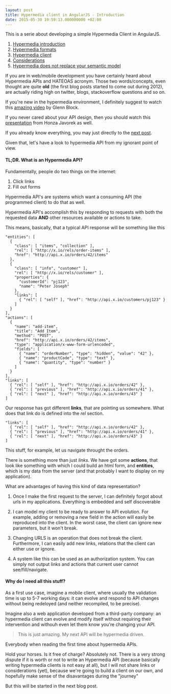 ```yaml
---
layout: post
title: Hypermedia client in AngularJS - Introduction
date: 2015-05-30 19:59:13.000000000 +02:00
---
```

This is a serie about developing a simple Hypermedia Client in AngularJS.

1. [Hypermedia introduction](/hypermedia-client-in-angularjs/)
2. [Hypermedia formats](/hypermedia-client-in-angularjs-hypermedia-types/)
3. [Hypermedia client](/hypermedia-client-build-details/)
4. [Considerations](/hypermedia-client-considerations/)
5. [Hypermedia does not replace your semantic model](/hypermedia-does-not-replace-your-semantic-model/)

If you are in web/mobile development you have certainly heard about Hypermedia APIs and HATEOAS acronym. Those two words/concepts, even thought are quite **old** (the first blog posts started to come out during 2012), are actually riding high on twitter, blogs, stackoverflow questions and so on.

If you're new in the hypermedia environment, I definitely suggest to watch this [amazing video](https://www.youtube.com/watch?v=vp-Na5wKlig) by Glenn Block.

If you never cared about your API design, then you should watch this [presentation](https://www.youtube.com/watch?v=sdlQvTWVQ_M) from Honza Javorek as well.

If you already know everything, you may just directly to the [next post](/hypermedia-client-in-angularjs-hypermedia-types/).

Given that, let's have a look to hypermedia API from my ignorant point of view.

#### TL;DR. What is an Hypermedia API?

Fundamentally, people do two things on the internet:

1. Click links
2. Fill out forms

Hypermedia API's are systems which want a consuming API (the programmed client) to do that as well.

Hypermedia API's accomplish this by responding to requests with both the requested data **AND** other resources available or actions to take.

This means, basically, that a typical API response will be something like this


    "entities": [
      { 
        "class": [ "items", "collection" ], 
        "rel": [ "http://x.io/rels/order-items" ], 
        "href": "http://api.x.io/orders/42/items"
      },
      {
        "class": [ "info", "customer" ],
        "rel": [ "http://x.io/rels/customer" ], 
        "properties": { 
          "customerId": "pj123",
          "name": "Peter Joseph"
        },
        "links": [
          { "rel": [ "self" ], "href": "http://api.x.io/customers/pj123" }
        ]
      }
    ],
    "actions": [
      {
        "name": "add-item",
        "title": "Add Item",
        "method": "POST",
        "href": "http://api.x.io/orders/42/items",
        "type": "application/x-www-form-urlencoded",
        "fields": [
          { "name": "orderNumber", "type": "hidden", "value": "42" },
          { "name": "productCode", "type": "text" },
          { "name": "quantity", "type": "number" }
        ]
      }
    ],
    "links": [
      { "rel": [ "self" ], "href": "http://api.x.io/orders/42" },
      { "rel": [ "previous" ], "href": "http://api.x.io/orders/41" },
      { "rel": [ "next" ], "href": "http://api.x.io/orders/43" }
    ]

Our response has got different **links**, that are pointing us somewhere. What does that link do is defined into the *rel* section. 

    "links": [
      { "rel": [ "self" ], "href": "http://api.x.io/orders/42" },
      { "rel": [ "previous" ], "href": "http://api.x.io/orders/41" },
      { "rel": [ "next" ], "href": "http://api.x.io/orders/43" }
    ]

This stuff, for example, let us navigate throught the orders.

There is something more than just *links*. We have got some **actions**, that look like something with which I could build an html form, and **entities**, which is my data from the server (and that probably I want to display on my application).

What are advantages of having this kind of data representation?

1. Once I make the first request to the server, I can definitely forgot about urls in my applications. Everything is embedded and self discoverable

2. I can model my client to be ready to answer to API evolution. For example, adding or removing a new field in the action will easily be reproduced into the client. In the worst case, the client can ignore new parameters, but it won't break.

3. Changing URLS is an operation that does not break the client. Furthermore, I can easily add new links, relations that the client can either use or ignore.

4. A system like this can be used as an authorization system. You can simply not output links and actions that current user cannot see/fill/navigate.

#### Why do I need all this stuff?

As a first use case, imagine a mobile client, where usually the validation time is up to 5-7 working days: it can evolve and respond to API changes without being redeloyed (and neither recompiled, to be precise).

Imagine also a web application developed from a third-party company: an hypermedia client can evolve and modify itself without requiring their intervention and withouh even let them know you're changing your API.


> This is just amazing. My next API will be hypermedia driven.

Everybody when reading the first time about hypermedia APIs.

Hold your horses. Is it free of charge? Absolutely not. There is a very strong dispute if it is worth or not to write an Hypermedia API (because basically writing hypermedia clients is not easy at all), but I will not share links or considerations (yet), because we're going to build a client on our own, and hopefully make sense of the disavantages during the "journey" 

But this will be started in the next blog post.
